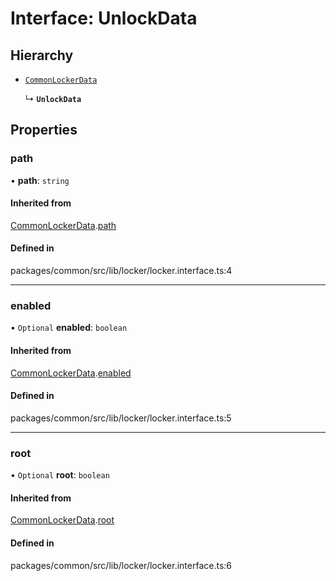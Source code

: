 # Interface: UnlockData

## Hierarchy

- [`CommonLockerData`](CommonLockerData.md)

  ↳ **`UnlockData`**

## Properties

### path

• **path**: `string`

#### Inherited from

[CommonLockerData](CommonLockerData.md).[path](CommonLockerData.md#path)

#### Defined in

packages/common/src/lib/locker/locker.interface.ts:4

---

### enabled

• `Optional` **enabled**: `boolean`

#### Inherited from

[CommonLockerData](CommonLockerData.md).[enabled](CommonLockerData.md#enabled)

#### Defined in

packages/common/src/lib/locker/locker.interface.ts:5

---

### root

• `Optional` **root**: `boolean`

#### Inherited from

[CommonLockerData](CommonLockerData.md).[root](CommonLockerData.md#root)

#### Defined in

packages/common/src/lib/locker/locker.interface.ts:6

